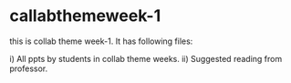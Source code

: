 # callabthemeweek-1
this is collab theme week-1.
It has following files:

i) All ppts by students in collab theme weeks.
ii) Suggested reading from professor.
